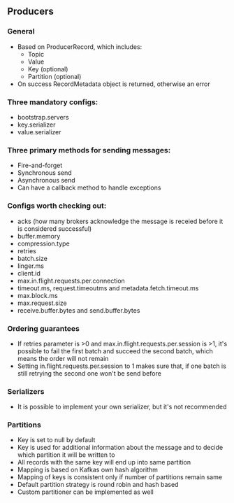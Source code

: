 ## Producers

### General
- Based on ProducerRecord, which includes:
    - Topic
    - Value
    - Key (optional)
    - Partition (optional)
- On success RecordMetadata object is returned, otherwise an error

### Three mandatory configs:
- bootstrap.servers
- key.serializer
- value.serializer

### Three primary methods for sending messages:
- Fire-and-forget
- Synchronous send
- Asynchronous send
- Can have a callback method to handle exceptions

### Configs worth checking out:
- acks (how many brokers acknowledge the message is receied before it is considered successful)
- buffer.memory
- compression.type
- retries
- batch.size
- linger.ms
- client.id
- max.in.flight.requests.per.connection
- timeout.ms, request.timeoutms and metadata.fetch.timeout.ms
- max.block.ms
- max.request.size
- receive.buffer.bytes and send.buffer.bytes

### Ordering guarantees
- If retries parameter is >0 and max.in.flight.requests.per.session is >1, it's possible to fail the first batch and succeed the second batch, which means the order will not remain
- Setting in.flight.requests.per.session to 1 makes sure that, if one batch is still retrying the second one won't be send before

### Serializers
- It is possible to implement your own serializer, but it's not recommended

### Partitions
- Key is set to null by default
- Key is used for additional information about the message and to decide which partition it will be written to
- All records with the same key will end up into same partition
- Mapping is based on Kafkas own hash algorithm
- Mapping of keys is consistent only if number of partitions remain same
- Default partition strategy is round robin and hash based
- Custom partitioner can be implemented as well
